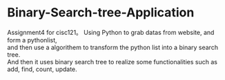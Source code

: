 # Binary-Search-tree-Application  
Assignment4 for cisc121。
Using Python to grab datas from website, and form a pythonlist,   
and then use a algorithem to transform the python list into a binary search tree.   
And then it uses binary search tree to realize some functionalities such as add, find, count, update.  
